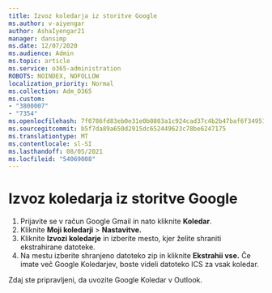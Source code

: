 ```yaml
---
title: Izvoz koledarja iz storitve Google
ms.author: v-aiyengar
author: AshaIyengar21
manager: dansimp
ms.date: 12/07/2020
ms.audience: Admin
ms.topic: article
ms.service: o365-administration
ROBOTS: NOINDEX, NOFOLLOW
localization_priority: Normal
ms.collection: Adm_O365
ms.custom:
- "3800007"
- "7354"
ms.openlocfilehash: 7f0786fd83eb0e31e0b0803a1c924cad37c4b2b47baf6f3495175c8a7bd7b91d
ms.sourcegitcommit: b5f7da89a650d2915dc652449623c78be6247175
ms.translationtype: MT
ms.contentlocale: sl-SI
ms.lasthandoff: 08/05/2021
ms.locfileid: "54069008"
---
```

# <a name="export-your-google-calendar"></a>Izvoz koledarja iz storitve Google

1. Prijavite se v račun Google Gmail in nato kliknite **Koledar**.
1. Kliknite **Moji koledarji**  >  **Nastavitve.**
1. Kliknite **Izvozi koledarje** in izberite mesto, kjer želite shraniti ekstrahirane datoteke.
1. Na mestu izberite shranjeno datoteko zip in kliknite **Ekstrahii vse.**
   Če imate več Google Koledarjev, boste videli datoteko ICS za vsak koledar.

Zdaj ste pripravljeni, da uvozite Google Koledar v Outlook.